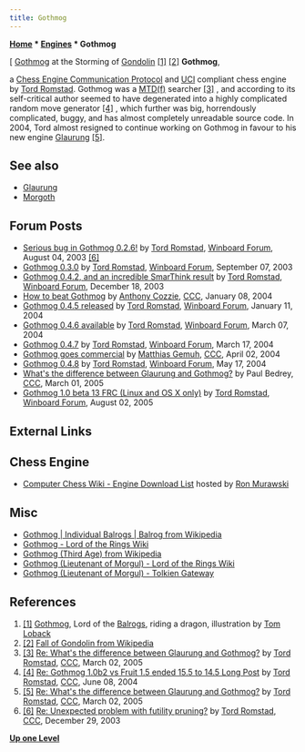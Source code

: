 ```yaml
---
title: Gothmog
---
```

**[Home](Home "Home") * [Engines](Engines "Engines") * Gothmog**

\[ [Gothmog](https://en.wikipedia.org/wiki/Balrog#Gothmog) at the Storming of [Gondolin](https://en.wikipedia.org/wiki/Gondolin) <a id="cite-note-1" href="#cite-ref-1">[1]</a> <a id="cite-note-2" href="#cite-ref-2">[2]</a>
**Gothmog**,

a [Chess Engine Communication Protocol](Chess_Engine_Communication_Protocol "Chess Engine Communication Protocol") and [UCI](UCI "UCI") compliant chess engine by [Tord Romstad](Tord_Romstad "Tord Romstad"). Gothmog was a [MTD(f)](</MTD(f)> "MTD(f)") searcher <a id="cite-note-3" href="#cite-ref-3">[3]</a> , and according to its self-critical author seemed to have degenerated into a highly complicated random move generator <a id="cite-note-4" href="#cite-ref-4">[4]</a> , which further was big, horrendously complicated, buggy, and has almost completely unreadable source code. In 2004, Tord almost resigned to continue working on Gothmog in favour to his new engine [Glaurung](Glaurung "Glaurung") <a id="cite-note-5" href="#cite-ref-5">[5]</a>.

## See also

- [Glaurung](Glaurung "Glaurung")
- [Morgoth](Morgoth "Morgoth")

## Forum Posts

- [Serious bug in Gothmog 0.2.6!](http://www.open-aurec.com/wbforum/viewtopic.php?f=18&t=43669&p=166791) by [Tord Romstad](Tord_Romstad "Tord Romstad"), [Winboard Forum](Computer_Chess_Forums "Computer Chess Forums"), August 04, 2003 <a id="cite-note-6" href="#cite-ref-6">[6]</a>
- [Gothmog 0.3.0](http://www.open-aurec.com/wbforum/viewtopic.php?f=18&t=44024&p=168134) by [Tord Romstad](Tord_Romstad "Tord Romstad"), [Winboard Forum](Computer_Chess_Forums "Computer Chess Forums"), September 07, 2003
- [Gothmog 0.4.2, and an incredible SmarThink result](http://www.open-aurec.com/wbforum/viewtopic.php?f=18&t=45675&p=173565) by [Tord Romstad](Tord_Romstad "Tord Romstad"), [Winboard Forum](Computer_Chess_Forums "Computer Chess Forums"), December 18, 2003
- [How to beat Gothmog](https://www.stmintz.com/ccc/index.php?id=340930) by [Anthony Cozzie](Anthony_Cozzie "Anthony Cozzie"), [CCC](CCC "CCC"), January 08, 2004
- [Gothmog 0.4.5 released](http://www.open-aurec.com/wbforum/viewtopic.php?f=18&t=46009&p=174644) by [Tord Romstad](Tord_Romstad "Tord Romstad"), [Winboard Forum](Computer_Chess_Forums "Computer Chess Forums"), January 11, 2004
- [Gothmog 0.4.6 available](http://www.open-aurec.com/wbforum/viewtopic.php?f=18&t=46750&p=176885) by [Tord Romstad](Tord_Romstad "Tord Romstad"), [Winboard Forum](Computer_Chess_Forums "Computer Chess Forums"), March 07, 2004
- [Gothmog 0.4.7](http://www.open-aurec.com/wbforum/viewtopic.php?f=18&t=46924&p=177432) by [Tord Romstad](Tord_Romstad "Tord Romstad"), [Winboard Forum](Computer_Chess_Forums "Computer Chess Forums"), March 17, 2004
- [Gothmog goes commercial](https://www.stmintz.com/ccc/index.php?id=358020) by [Matthias Gemuh](Matthias_Gemuh "Matthias Gemuh"), [CCC](CCC "CCC"), April 02, 2004
- [Gothmog 0.4.8](http://www.open-aurec.com/wbforum/viewtopic.php?f=18&t=47593&p=179959) by [Tord Romstad](Tord_Romstad "Tord Romstad"), [Winboard Forum](Computer_Chess_Forums "Computer Chess Forums"), May 17, 2004
- [What's the difference between Glaurung and Gothmog?](https://www.stmintz.com/ccc/index.php?id=414948) by Paul Bedrey, [CCC](CCC "CCC"), March 01, 2005
- [Gothmog 1.0 beta 13 FRC (Linux and OS X only)](http://www.open-aurec.com/wbforum/viewtopic.php?f=2&t=3220&p=15896) by [Tord Romstad](Tord_Romstad "Tord Romstad"), [Winboard Forum](Computer_Chess_Forums "Computer Chess Forums"), August 02, 2005

## External Links

## Chess Engine

- [Computer Chess Wiki - Engine Download List](http://computer-chess.org/doku.php?id=computer_chess:wiki:download:engine_download_list) hosted by [Ron Murawski](Ron_Murawski "Ron Murawski")

## Misc

- [Gothmog | Individual Balrogs | Balrog from Wikipedia](https://en.wikipedia.org/wiki/Balrog#Gothmog)
- [Gothmog - Lord of the Rings Wiki](http://lotr.wikia.com/wiki/Gothmog)
- [Gothmog (Third Age) from Wikipedia](https://en.wikipedia.org/wiki/Gothmog_%28Third_Age%29)
- [Gothmog (Lieutenant of Morgul) - Lord of the Rings Wiki](http://lotr.wikia.com/wiki/Gothmog_%28Lieutenant_of_Morgul%29)
- [Gothmog (Lieutenant of Morgul) - Tolkien Gateway](http://tolkiengateway.net/wiki/Gothmog_%28Lieutenant_of_Morgul%29)

## References

1. <a id="cite-ref-1" href="#cite-note-1">[1]</a> [Gothmog](https://en.wikipedia.org/wiki/Balrog#Gothmog), Lord of the [Balrogs](https://en.wikipedia.org/wiki/Balrog), riding a dragon, illustration by [Tom Loback](index.php?title=Category:Tom_Loback&action=edit&redlink=1 "Category:Tom Loback (page does not exist)")
1. <a id="cite-ref-2" href="#cite-note-2">[2]</a> [Fall of Gondolin from Wikipedia](https://en.wikipedia.org/wiki/Fall_of_Gondolin)
1. <a id="cite-ref-3" href="#cite-note-3">[3]</a> [Re: What's the difference between Glaurung and Gothmog?](https://www.stmintz.com/ccc/index.php?id=415035) by [Tord Romstad](Tord_Romstad "Tord Romstad"), [CCC](CCC "CCC"), March 02, 2005
1. <a id="cite-ref-4" href="#cite-note-4">[4]</a> [Re: Gothmog 1.0b2 vs Fruit 1.5 ended 15.5 to 14.5 Long Post](https://www.stmintz.com/ccc/index.php?id=369473) by [Tord Romstad](Tord_Romstad "Tord Romstad"), [CCC](CCC "CCC"), June 08, 2004
1. <a id="cite-ref-5" href="#cite-note-5">[5]</a> [Re: What's the difference between Glaurung and Gothmog?](https://www.stmintz.com/ccc/index.php?id=415017) by [Tord Romstad](Tord_Romstad "Tord Romstad"), [CCC](CCC "CCC"), March 02, 2005
1. <a id="cite-ref-6" href="#cite-note-6">[6]</a> [Re: Unexpected problem with futility pruning?](https://www.stmintz.com/ccc/index.php?id=339076) by [Tord Romstad](Tord_Romstad "Tord Romstad"), [CCC](CCC "CCC"), December 29, 2003

**[Up one Level](Engines "Engines")**

